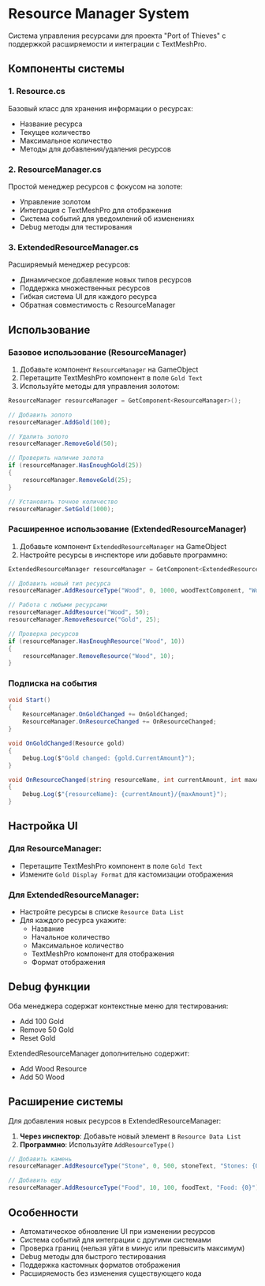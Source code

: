 # Resource Manager System

Система управления ресурсами для проекта "Port of Thieves" с поддержкой расширяемости и интеграции с TextMeshPro.

## Компоненты системы

### 1. Resource.cs
Базовый класс для хранения информации о ресурсах:
- Название ресурса
- Текущее количество
- Максимальное количество
- Методы для добавления/удаления ресурсов

### 2. ResourceManager.cs
Простой менеджер ресурсов с фокусом на золоте:
- Управление золотом
- Интеграция с TextMeshPro для отображения
- Система событий для уведомлений об изменениях
- Debug методы для тестирования

### 3. ExtendedResourceManager.cs
Расширяемый менеджер ресурсов:
- Динамическое добавление новых типов ресурсов
- Поддержка множественных ресурсов
- Гибкая система UI для каждого ресурса
- Обратная совместимость с ResourceManager

## Использование

### Базовое использование (ResourceManager)

1. Добавьте компонент `ResourceManager` на GameObject
2. Перетащите TextMeshPro компонент в поле `Gold Text`
3. Используйте методы для управления золотом:

```csharp
ResourceManager resourceManager = GetComponent<ResourceManager>();

// Добавить золото
resourceManager.AddGold(100);

// Удалить золото
resourceManager.RemoveGold(50);

// Проверить наличие золота
if (resourceManager.HasEnoughGold(25))
{
    resourceManager.RemoveGold(25);
}

// Установить точное количество
resourceManager.SetGold(1000);
```

### Расширенное использование (ExtendedResourceManager)

1. Добавьте компонент `ExtendedResourceManager` на GameObject
2. Настройте ресурсы в инспекторе или добавьте программно:

```csharp
ExtendedResourceManager resourceManager = GetComponent<ExtendedResourceManager>();

// Добавить новый тип ресурса
resourceManager.AddResourceType("Wood", 0, 1000, woodTextComponent, "Wood: {0}");

// Работа с любыми ресурсами
resourceManager.AddResource("Wood", 50);
resourceManager.RemoveResource("Gold", 25);

// Проверка ресурсов
if (resourceManager.HasEnoughResource("Wood", 10))
{
    resourceManager.RemoveResource("Wood", 10);
}
```

### Подписка на события

```csharp
void Start()
{
    ResourceManager.OnGoldChanged += OnGoldChanged;
    ResourceManager.OnResourceChanged += OnResourceChanged;
}

void OnGoldChanged(Resource gold)
{
    Debug.Log($"Gold changed: {gold.CurrentAmount}");
}

void OnResourceChanged(string resourceName, int currentAmount, int maxAmount)
{
    Debug.Log($"{resourceName}: {currentAmount}/{maxAmount}");
}
```

## Настройка UI

### Для ResourceManager:
- Перетащите TextMeshPro компонент в поле `Gold Text`
- Измените `Gold Display Format` для кастомизации отображения

### Для ExtendedResourceManager:
- Настройте ресурсы в списке `Resource Data List`
- Для каждого ресурса укажите:
  - Название
  - Начальное количество
  - Максимальное количество
  - TextMeshPro компонент для отображения
  - Формат отображения

## Debug функции

Оба менеджера содержат контекстные меню для тестирования:
- Add 100 Gold
- Remove 50 Gold
- Reset Gold

ExtendedResourceManager дополнительно содержит:
- Add Wood Resource
- Add 50 Wood

## Расширение системы

Для добавления новых ресурсов в ExtendedResourceManager:

1. **Через инспектор**: Добавьте новый элемент в `Resource Data List`
2. **Программно**: Используйте `AddResourceType()`

```csharp
// Добавить камень
resourceManager.AddResourceType("Stone", 0, 500, stoneText, "Stones: {0}");

// Добавить еду
resourceManager.AddResourceType("Food", 10, 100, foodText, "Food: {0}");
```

## Особенности

- Автоматическое обновление UI при изменении ресурсов
- Система событий для интеграции с другими системами
- Проверка границ (нельзя уйти в минус или превысить максимум)
- Debug методы для быстрого тестирования
- Поддержка кастомных форматов отображения
- Расширяемость без изменения существующего кода
